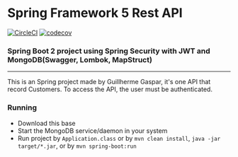 # Spring Framework 5 Rest API 

[![CircleCI](https://circleci.com/gh/guigaspar/spring5-rest-api.svg?style=shield)](https://circleci.com/gh/guigaspar/spring5-rest-api) [![codecov](https://codecov.io/gh/guigaspar/spring5-rest-api/branch/master/graph/badge.svg)](https://codecov.io/gh/guigaspar/spring5-rest-api)

### Spring Boot 2 project using Spring Security with JWT and MongoDB(Swagger, Lombok, MapStruct)

---

This is an Spring project made by Guillherme Gaspar, it's one API that record Customers. To access the API, the user must be authenticated.

### Running
* Download this base
* Start the MongoDB service/daemon in your system 
* Run project by `Application.class` or by `mvn clean install`, `java -jar target/*.jar`, or by `mvn spring-boot:run`
